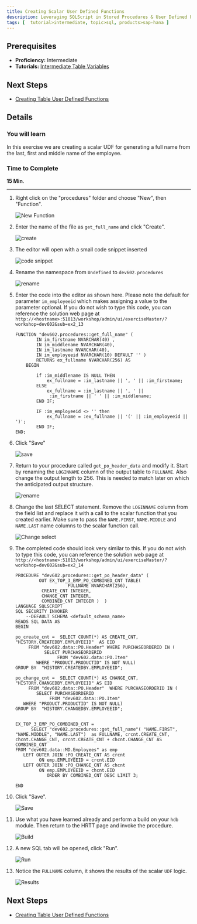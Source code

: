 ```yaml
---
title: Creating Scalar User Defined Functions
description: Leveraging SQLScript in Stored Procedures & User Defined Functions
tags: [  tutorial>intermediate, topic>sql, products>sap-hana ]
---
```

## Prerequisites  
 - **Proficiency:** Intermediate
 - **Tutorials:**  [Intermediate Table Variables](http://go.sap.com/developer/tutorials/xsa-sqlscript-table-var.html)

## Next Steps
 - [Creating Table User Defined Functions](http://go.sap.com/developer/tutorials/xsa-sqlscript-table-user.html)

## Details
### You will learn  
In this exercise we are creating a scalar UDF for generating a full name from the last, first and middle name of the employee.

### Time to Complete
**15 Min**.

---

1. Right click on the "procedures" folder and choose "New", then "Function".

	![New Function](1.png)
	
2. Enter the name of the file as `get_full_name` and click "Create".

	![create](2.png)

3. The editor will open with a small code snippet inserted

	![code snippet](3.png)

4. Rename the namespace from `Undefined` to `dev602.procedures`

	![rename](4.png)

5. Enter the code into the editor as shown here.  Please note the default for parameter `im_employeeid` which makes assigning a value to the parameter optional. If you do not wish to type this code, you can reference the solution web page at `http://<hostname>:51013/workshop/admin/ui/exerciseMaster/?workshop=dev602&sub=ex2_13`

	```
	FUNCTION "dev602.procedures::get_full_name" (            IN im_firstname NVARCHAR(40) ,             IN im_middlename NVARCHAR(40),             IN im_lastname NVARCHAR(40),             IN im_employeeid NVARCHAR(10) DEFAULT '' ) 			RETURNS ex_fullname NVARCHAR(256) AS		BEGIN			if :im_middlename IS NULL THEN   				ex_fullname = :im_lastname || ', ' || :im_firstname;			ELSE    				ex_fullname = :im_lastname || ', ' ||                 :im_firstname || ' ' || :im_middlename; 			END IF;       			IF :im_employeeid <> '' then    				ex_fullname = :ex_fullname || '(' || :im_employeeid || ')'; 			END IF;	END;	```

6. Click "Save"

	![save](6.png)

7. Return to your procedure called `get_po_header_data` and modify it. Start by renaming the `LOGINNAME` column of the output table to `FULLNAME`. Also change the output length to 256. This is needed to match later on which the anticipated output structure.

	![rename](7.png)

8. Change the last SELECT statement.  Remove the `LOGINNAME` column from the field list and replace it with a call to the scalar function that you created earlier.  Make sure to pass the `NAME.FIRST`, `NAME.MIDDLE` and `NAME.LAST` name columns to the scalar function call.

	![Change select](8.png)

9. The completed code should look very similar to this. If you do not wish to type this code, you can reference the solution web page at `http://<hostname>:51013/workshop/admin/ui/exerciseMaster/?workshop=dev602&sub=ex2_14`

	```
	PROCEDURE "dev602.procedures::get_po_header_data" (             OUT EX_TOP_3_EMP_PO_COMBINED_CNT TABLE(                        FULLNAME NVARCHAR(256), 			  CREATE_CNT INTEGER, 			  CHANGE_CNT INTEGER,			  COMBINED_CNT INTEGER )  )   	LANGUAGE SQLSCRIPT   	SQL SECURITY INVOKER   		--DEFAULT SCHEMA <default_schema_name>   	READS SQL DATA AS 	BEGIN	po_create_cnt =  SELECT COUNT(*) AS CREATE_CNT, "HISTORY.CREATEDBY.EMPLOYEEID"  AS EID         FROM "dev602.data::PO.Header" WHERE PURCHASEORDERID IN (               SELECT PURCHASEORDERID                     FROM "dev602.data::PO.Item"             WHERE "PRODUCT.PRODUCTID" IS NOT NULL)   GROUP BY  "HISTORY.CREATEDBY.EMPLOYEEID";    	po_change_cnt =  SELECT COUNT(*) AS CHANGE_CNT, "HISTORY.CHANGEDBY.EMPLOYEEID" AS EID         FROM "dev602.data::PO.Header"  WHERE PURCHASEORDERID IN (            SELECT PURCHASEORDERID                  FROM "dev602.data::PO.Item"       WHERE "PRODUCT.PRODUCTID" IS NOT NULL) 	GROUP BY  "HISTORY.CHANGEDBY.EMPLOYEEID";	EX_TOP_3_EMP_PO_COMBINED_CNT =           SELECT "dev602.procedures::get_full_name"( "NAME.FIRST", "NAME.MIDDLE", "NAME.LAST") 	as FULLNAME, crcnt.CREATE_CNT, chcnt.CHANGE_CNT, crcnt.CREATE_CNT + chcnt.CHANGE_CNT AS 	COMBINED_CNT   	FROM "dev602.data::MD.Employees" as emp       LEFT OUTER JOIN :PO_CREATE_CNT AS crcnt             ON emp.EMPLOYEEID = crcnt.EID       LEFT OUTER JOIN :PO_CHANGE_CNT AS chcnt             ON emp.EMPLOYEEID = chcnt.EID                ORDER BY COMBINED_CNT DESC LIMIT 3;	END
	```

10. Click "Save".

	![Save](10.png)

11. Use what you have learned already and perform a build on your `hdb` module. Then return to the HRTT page and invoke the procedure.

	![Build](11.png)

12. A new SQL tab will be opened, click "Run".

	![Run](12.png)

13. Notice the `FULLNAME` column, it shows the results of the scalar `UDF` logic.

	![Results](13.png)


## Next Steps
 - [Creating Table User Defined Functions](http://go.sap.com/developer/tutorials/xsa-sqlscript-table-user.html)
